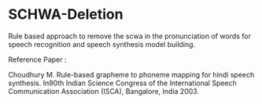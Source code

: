 # SCHWA-Deletion
Rule based approach to remove the scwa in the pronunciation of words for speech recognition and speech synthesis model building.

Reference Paper : 

Choudhury M. Rule-based grapheme to phoneme mapping for hindi speech synthesis. In90th Indian Science Congress of the International Speech Communication Association (ISCA), Bangalore, India 2003.

